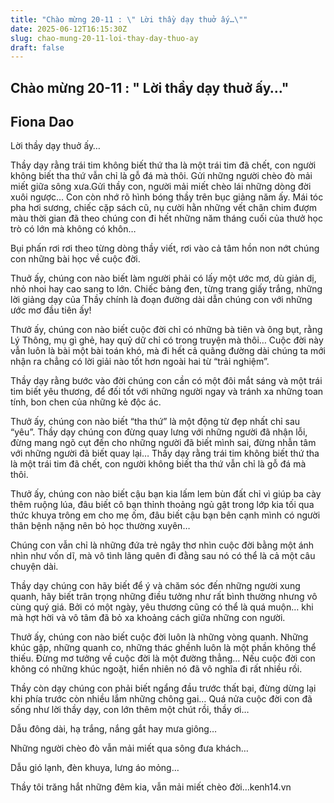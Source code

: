 ```yaml
---
title: "Chào mừng 20-11 : \" Lời thầy dạy thuở ấy…\""
date: 2025-06-12T16:15:30Z
slug: chao-mung-20-11-loi-thay-day-thuo-ay
draft: false
---
```


## Chào mừng 20-11 : " Lời thầy dạy thuở ấy…"

## Fiona Dao

Lời thầy dạy thuở ấy…

 
 
Thầy dạy rằng trái tim không biết thứ tha là một trái tim đã chết, con người không biết tha thứ vẫn chỉ là gỗ đá mà thôi.
Gửi những người chèo đò mải miết giữa sông xưa.Gửi thầy con, người mải miết chèo lái những dòng đời xuôi ngược… Con còn nhớ rõ hình bóng thầy trên bục giảng năm ấy. Mái tóc pha hơi sương, chiếc cặp sách cũ, nụ cười hằn những vết chân chim đượm màu thời gian đã theo chúng con đi hết những năm tháng cuối của thưở học trò có lớn mà không có khôn…
 
Bụi phấn rơi rơi theo từng dòng thầy viết, rơi vào cả tâm hồn non nớt chúng con những bài học về cuộc đời.

Thuở ấy, chúng con nào biết làm người phải có lấy một ước mơ, dù giản dị, nhỏ nhoi hay cao sang to lớn. Chiếc bảng đen, từng trang giấy trắng, những lời giảng dạy của Thầy chính là đoạn đường dài dẫn chúng con với những ước mơ đầu tiên ấy!
 
Thưở ấy, chúng con nào biết cuộc đời chỉ có những bà tiên và ông bụt, rằng Lý Thông, mụ gì ghẻ, hay quỷ dữ chỉ có trong truyện mà thôi… Cuộc đời này vẫn luôn là bài một bài toán khó, mà đi hết cả quãng đường dài chúng ta mới nhận ra chẳng có lời giải nào tốt hơn ngoài hai từ “trải nghiệm”. 
 
Thầy dạy rằng bước vào đời chúng con cần có một đôi mắt sáng và một trái tim biết yêu thương, để đối tốt với những người ngay và tránh xa những toan tính, bon chen của những kẻ độc ác.
 
Thưở ấy, chúng con nào biết “tha thứ” là một động từ đẹp nhất chỉ sau “yêu”. Thầy dạy chúng con đừng quay lưng với những người đã nhận lỗi, đừng mang ngõ cụt đến cho những người đã biết mình sai, đừng nhẫn tâm với những người đã biết quay lại… Thầy dạy rằng trái tim không biết thứ tha là một trái tim đã chết, con người không biết tha thứ vẫn chỉ là gỗ đá mà thôi.
 
Thưở ấy, chúng con nào biết cậu bạn kia lấm lem bùn đất chỉ vì giúp ba cày thêm ruộng lúa, đâu biết cô bạn thỉnh thoảng ngủ gật trong lớp kia tối qua thức khuya trông em cho mẹ ốm, đâu biết cậu bạn bên cạnh mình có người thân bệnh nặng nên bỏ học thường xuyên…
 
Chúng con vẫn chỉ là những đứa trẻ ngây thơ nhìn cuộc đời bằng một ánh nhìn như vốn dĩ, mà vô tình lãng quên đi đằng sau nó có thể là cả một câu chuyện dài. 
 
Thầy dạy chúng con hãy biết để ý và chăm sóc đến những người xung quanh, hãy biết trân trọng những điều tưởng như rất bình thường nhưng vô cùng quý giá. Bởi có một ngày, yêu thương cũng có thể là quá muộn… khi mà hợt hời và vô tâm đã bỏ xa khoảng cách giữa những con người.
 
Thưở ấy, chúng con nào biết cuộc đời luôn là những vòng quanh. Những khúc gập, những quanh co, những thác ghềnh luôn là một phần không thể thiếu. Đừng mơ tưởng về cuộc đời là một đường thẳng… Nếu cuộc đời con không có những khúc ngoặt, hiển nhiên nó đã vô nghĩa đi rất nhiều rồi.
 
Thầy còn dạy chúng con phải biết ngẩng đầu trước thất bại, đừng dừng lại khi phía trước còn nhiều lắm những chông gai… Quá nửa cuộc đời con đã sống như lời thầy dạy, con lớn thêm một chút rồi, thầy ơi…
 
Dẫu đông dài, hạ trắng, nắng gắt hay mưa giông…
 
Những người chèo đò vẫn mải miết qua sông đưa khách…
 
Dẫu gió lạnh, đèn khuya, lưng áo mỏng…
 
Thầy tôi trăng hắt những đêm kia, vẫn mải miết chèo đời…kenh14.vn